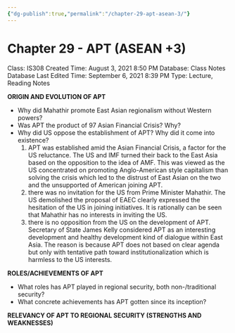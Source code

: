 ```yaml
---
{"dg-publish":true,"permalink":"/chapter-29-apt-asean-3/"}
---
```


# Chapter 29 - APT (ASEAN +3)

Class: IS308
Created Time: August 3, 2021 8:50 PM
Database: Class Notes Database
Last Edited Time: September 6, 2021 8:39 PM
Type: Lecture, Reading Notes

**ORIGIN AND EVOLUTION OF APT**

- Why did Mahathir promote East Asian regionalism without Western powers?
- Was APT the product of 97 Asian Financial Crisis? Why?
- Why did US oppose the establishment of APT? Why did it come into existence?
    1. APT was established amid the Asian Financial Crisis, a factor for the US reluctance. The US and IMF turned their back to the East Asia based on the opposition to the idea of AMF. This was viewed as the US concentrated on promoting Anglo-American style capitalism than solving the crisis which led to the distrust of East Asian on the two and the unsupported of American joining APT.
    2. there was no invitation for the US from Prime Minister Mahathir. The US demolished the proposal of EAEC clearly expressed the hesitation of the US in joining initiatives. It is rationally can be seen that Mahathir has no interests in inviting the US.
    3. there is no opposition from the US on the development of APT. Secretary of State James Kelly considered APT as an interesting development and healthy development kind of dialogue within East Asia. The reason is because APT does not based on clear agenda but only with tentative path toward institutionalization which is harmless to the US interests.

**ROLES/ACHIEVEMENTS OF APT**

- What roles has APT played in regional security, both non-/traditional security?
- What concrete achievements has APT gotten since its inception?

**RELEVANCY OF APT TO REGIONAL SECURITY (STRENGTHS AND WEAKNESSES)**